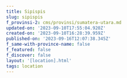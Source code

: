 ```yaml
---
title: Sipispis
slug: sipispis
f_provinsi-2: cms/provinsi/sumatera-utara.md
updated-on: '2023-09-10T17:55:04.920Z'
created-on: '2023-09-10T16:28:39.959Z'
published-on: '2023-09-16T12:07:38.345Z'
f_same-with-province-name: false
f_featured: false
f_discover: false
layout: '[location].html'
tags: location
---
```



